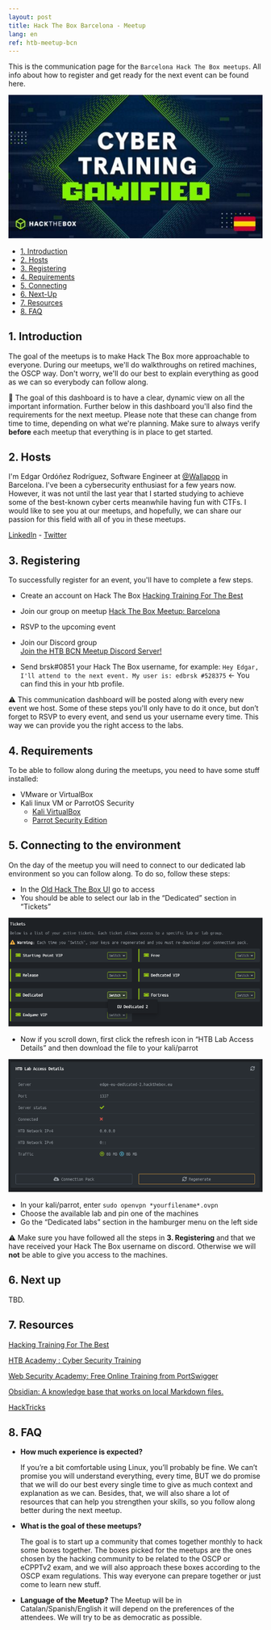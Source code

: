 ```yaml
---
layout: post
title: Hack The Box Barcelona - Meetup
lang: en
ref: htb-meetup-bcn
---
```


This is the communication page for the `Barcelona Hack The Box meetups`. All info about how to register and get ready for the next event can be found here.

![](/assets/posts/htb-bcn-meetup/htb-bcn-meetup.jpeg)

- [1. Introduction](#1-introduction)
- [2. Hosts](#2-hosts)
- [3. Registering](#3-registering)
- [4. Requirements](#4-requirements)
- [5. Connecting](#5-connecting-to-the-environment)
- [6. Next-Up](#6-next-up)
- [7. Resources](#7-resources)
- [8. FAQ](#8-faq)

## 1. Introduction

The goal of the meetups is to make Hack The Box more approachable to everyone. During our meetups, we'll do walkthroughs on retired machines, the OSCP way. Don't worry, we'll do our best to explain everything as good as we can so everybody can follow along.

📢 The goal of this dashboard is to have a clear, dynamic view on all the important information. Further below in this dashboard you'll also find the requirements for the next meetup. Please note that these can change from time to time, depending on what we're planning. Make sure to always verify **before** each meetup that everything is in place to get started.

## 2. Hosts

I'm Edgar Ordóñez Rodríguez, Software Engineer at [@Wallapop](https://es.wallapop.com/) in Barcelona. I've been a cybersecurity enthusiast for a few years now. However, it was not until the last year that I started studying to achieve some of the best-known cyber certs meanwhile having fun with CTFs. I would like to see you at our meetups, and hopefully, we can share our passion for this field with all of you in these meetups.

[LinkedIn](https://www.linkedin.com/in/edgarordonezrodriguez/) - [Twitter](https://twitter.com/edbrsk)

## 3. Registering

To successfully register for an event, you'll have to complete a few steps.

- Create an account on Hack The Box
  [Hacking Training For The Best](https://www.hackthebox.com/)

- Join our group on meetup
  [Hack The Box Meetup: Barcelona](https://www.meetup.com/es/hack-the-box-meetup-barcelona-es/)

- RSVP to the upcoming event
- Join our Discord group    
  [Join the HTB BCN Meetup Discord Server!](https://discord.gg/T3wSMRKPpV)

- Send brsk#0851 your Hack The Box username, for example:
  `Hey Edgar, I'll attend to the next event. My user is: edbrsk #528375` <- You can find this in your htb profile.

⚠️ This communication dashboard will be posted along with every new event we host.
Some of these steps you'll only have to do it once, but don’t forget to RSVP to every event, and send us your username every time. This way we can provide you the right access to the labs.

## 4. Requirements

To be able to follow along during the meetups, you need to have some stuff installed:

- VMware or VirtualBox
- Kali linux VM or ParrotOS Security
    - [Kali VirtualBox](https://www.kali.org/docs/virtualization/install-virtualbox-guest-vm/)
    - [Parrot Security Edition](https://www.parrotsec.org/download/)

## 5. Connecting to the environment

On the day of the meetup you will need to connect to our dedicated lab environment so you can follow along. To do so, follow these steps:

- In the [Old Hack The Box UI](https://www.hackthebox.com/home/htb/access) go to access
- You should be able to select our lab in the “Dedicated” section in “Tickets”

![](/assets/posts/htb-bcn-meetup/tickets.png)

- Now if you scroll down, first click the refresh icon in “HTB Lab Access Details” and then download the file to your kali/parrot

![](/assets/posts/htb-bcn-meetup/access-details.png)

- In your kali/parrot, enter `sudo openvpn *yourfilename*.ovpn`
- Choose the available lab and pin one of the machines
- Go the “Dedicated labs” section in the hamburger menu on the left side

⚠️ Make sure you have followed all the steps in **3. Registering** and that we have received your Hack The Box username on discord. Otherwise we will **not** be able to give you access to the machines.

## 6. Next up

TBD.

## 7. Resources

[Hacking Training For The Best](https://hackthebox.eu)

[HTB Academy : Cyber Security Training](https://academy.hackthebox.com/)

[Web Security Academy: Free Online Training from PortSwigger](https://portswigger.net/web-security)

[Obsidian: A knowledge base that works on local Markdown files.](https://obsidian.md/)

[HackTricks](https://book.hacktricks.xyz/)

## 8. FAQ

- **How much experience is expected?**

  If you’re a bit comfortable using Linux, you’ll probably be fine. We can’t promise you will understand everything, every time, BUT we do promise that we will do our best every single time to give as much context and explanation as we can. Besides, that, we will also share a lot of resources that can help you strengthen your skills, so you follow along better during the next meetup.

- **What is the goal of these meetups?**

  The goal is to start up a community that comes together monthly to hack some boxes together. The boxes picked for the meetups are the ones chosen by the hacking community to be related to the OSCP or eCPPTv2 exam, and we will also approach these boxes according to the OSCP exam regulations. This way everyone can prepare together or just come to learn new stuff.

- **Language of the Meetup?**
  The Meetup will be in Catalan/Spanish/English it will depend on the preferences of the attendees. We will try to be as democratic as possible.